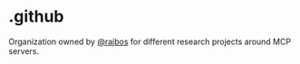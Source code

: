 # .github

Organization owned by [@rajbos](https://github.com/rajbos) for different research projects around MCP servers.
